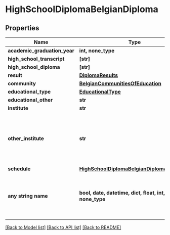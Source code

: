 # HighSchoolDiplomaBelgianDiploma


## Properties
Name | Type | Description | Notes
------------ | ------------- | ------------- | -------------
**academic_graduation_year** | **int, none_type** |  | 
**high_school_transcript** | **[str]** |  | [optional] 
**high_school_diploma** | **[str]** |  | [optional] 
**result** | [**DiplomaResults**](DiplomaResults.md) |  | [optional] 
**community** | [**BelgianCommunitiesOfEducation**](BelgianCommunitiesOfEducation.md) |  | [optional] 
**educational_type** | [**EducationalType**](EducationalType.md) |  | [optional] 
**educational_other** | **str** |  | [optional] 
**institute** | **str** |  | [optional] 
**other_institute** | **str** | In case you could not find your institute in the list, please mention it below.  | [optional] 
**schedule** | [**HighSchoolDiplomaBelgianDiplomaSchedule**](HighSchoolDiplomaBelgianDiplomaSchedule.md) |  | [optional] 
**any string name** | **bool, date, datetime, dict, float, int, list, str, none_type** | any string name can be used but the value must be the correct type | [optional]

[[Back to Model list]](../README.md#documentation-for-models) [[Back to API list]](../README.md#documentation-for-api-endpoints) [[Back to README]](../README.md)


